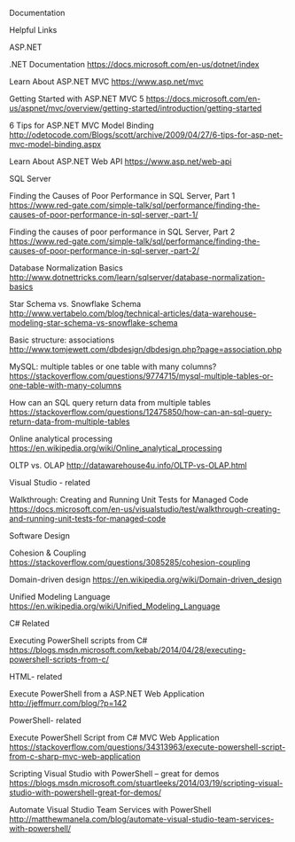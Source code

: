 Documentation

Helpful Links

ASP.NET

.NET Documentation https://docs.microsoft.com/en-us/dotnet/index

Learn About ASP.NET MVC https://www.asp.net/mvc

Getting Started with ASP.NET MVC 5 https://docs.microsoft.com/en-us/aspnet/mvc/overview/getting-started/introduction/getting-started

6 Tips for ASP.NET MVC Model Binding http://odetocode.com/Blogs/scott/archive/2009/04/27/6-tips-for-asp-net-mvc-model-binding.aspx

Learn About ASP.NET Web API https://www.asp.net/web-api

SQL Server

Finding the Causes of Poor Performance in SQL Server, Part 1 https://www.red-gate.com/simple-talk/sql/performance/finding-the-causes-of-poor-performance-in-sql-server,-part-1/

Finding the causes of poor performance in SQL Server, Part 2 https://www.red-gate.com/simple-talk/sql/performance/finding-the-causes-of-poor-performance-in-sql-server,-part-2/

Database Normalization Basics http://www.dotnettricks.com/learn/sqlserver/database-normalization-basics

Star Schema vs. Snowflake Schema http://www.vertabelo.com/blog/technical-articles/data-warehouse-modeling-star-schema-vs-snowflake-schema

Basic structure: associations http://www.tomjewett.com/dbdesign/dbdesign.php?page=association.php

MySQL: multiple tables or one table with many columns? https://stackoverflow.com/questions/9774715/mysql-multiple-tables-or-one-table-with-many-columns

How can an SQL query return data from multiple tables https://stackoverflow.com/questions/12475850/how-can-an-sql-query-return-data-from-multiple-tables

Online analytical processing https://en.wikipedia.org/wiki/Online_analytical_processing

OLTP vs. OLAP http://datawarehouse4u.info/OLTP-vs-OLAP.html

Visual Studio - related

Walkthrough: Creating and Running Unit Tests for Managed Code https://docs.microsoft.com/en-us/visualstudio/test/walkthrough-creating-and-running-unit-tests-for-managed-code

Software Design

Cohesion & Coupling https://stackoverflow.com/questions/3085285/cohesion-coupling

Domain-driven design https://en.wikipedia.org/wiki/Domain-driven_design

Unified Modeling Language https://en.wikipedia.org/wiki/Unified_Modeling_Language

C# Related

Executing PowerShell scripts from C# https://blogs.msdn.microsoft.com/kebab/2014/04/28/executing-powershell-scripts-from-c/

HTML- related

Execute PowerShell from a ASP.NET Web Application http://jeffmurr.com/blog/?p=142

PowerShell- related

Execute PowerShell Script from C# MVC Web Application https://stackoverflow.com/questions/34313963/execute-powershell-script-from-c-sharp-mvc-web-application

Scripting Visual Studio with PowerShell – great for demos https://blogs.msdn.microsoft.com/stuartleeks/2014/03/19/scripting-visual-studio-with-powershell-great-for-demos/

Automate Visual Studio Team Services with PowerShell http://matthewmanela.com/blog/automate-visual-studio-team-services-with-powershell/
